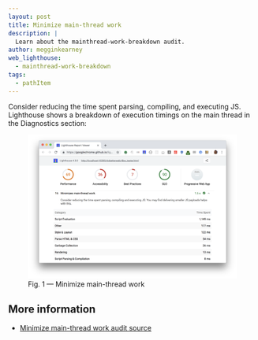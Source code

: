```yaml
---
layout: post
title: Minimize main-thread work
description: |
  Learn about the mainthread-work-breakdown audit.
author: megginkearney
web_lighthouse:
  - mainthread-work-breakdown
tags:
  - pathItem
---
```


Consider reducing the time spent parsing, compiling, and executing JS.
Lighthouse shows a breakdown of execution timings on the main thread
in the Diagnostics section: 

<figure class="w-figure">
  <img class="w-screenshot w-screenshot--filled" src="mainthread-work-breakdown.png" alt="Lighthouse: Minimize main-thread work">
  <figcaption class="w-figcaption">
    Fig. 1 — Minimize main-thread work
  </figcaption>
</figure>

## More information

- [Minimize main-thread work audit source](https://github.com/GoogleChrome/lighthouse/blob/master/lighthouse-core/audits/mainthread-work-breakdown.js)